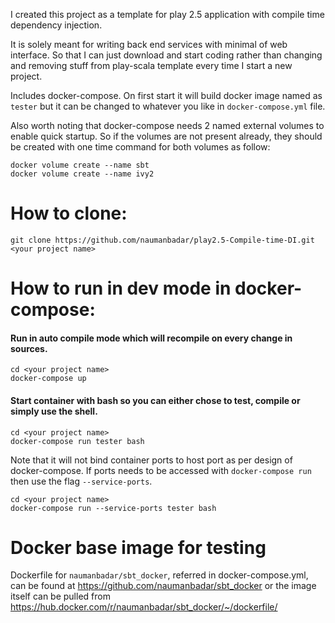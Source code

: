 I created this project as a template for play 2.5 application with compile time dependency injection.

It is solely meant for writing back end services with minimal of web interface. So that I can just download and start coding rather than changing and removing stuff from play-scala template every time I start a new project.

Includes docker-compose. On first start it will build docker image named as `tester` but it can be changed to whatever you like in `docker-compose.yml` file.

Also worth noting that docker-compose needs 2 named external volumes to enable quick startup. So if the volumes are not present already, they should be created with one time command for both volumes as follow:
 
    docker volume create --name sbt
    docker volume create --name ivy2

# How to clone:

    git clone https://github.com/naumanbadar/play2.5-Compile-time-DI.git <your project name>
    
# How to run in dev mode in docker-compose:

#### Run in auto compile mode which will recompile on every change in sources.

    cd <your project name>
    docker-compose up
    
#### Start container with bash so you can either chose to test, compile or simply use the shell.

    cd <your project name>
    docker-compose run tester bash
    
Note that it will not bind container ports to host port as per design of docker-compose. If ports needs to be accessed with `docker-compose run` then use the flag `--service-ports`.

    cd <your project name>
    docker-compose run --service-ports tester bash
    

# Docker base image for testing

Dockerfile for `naumanbadar/sbt_docker`, referred in docker-compose.yml, can be found at <https://github.com/naumanbadar/sbt_docker> or the image itself can be pulled from <https://hub.docker.com/r/naumanbadar/sbt_docker/~/dockerfile/> 